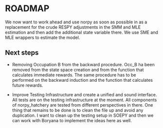 # ROADMAP

We now want to work ahead and use norpy as soon as possible in as a replacement for the crude 
RESPY adjustments in the SMM and MLE estimation and then add the additional state variable there. We use SME and MLE wrappers to estimate the model.

## Next steps

* Removing Occupation B from the backward procedure. Occ_B ha been removed from the state space 
creation and from the function that calculates immediate rewards. The same procedure has to be performed on the
backward induction and the function that calculates future rewards.

* Improve Testing Infrastructure and create a unified and sound interface. All tests are on the 
testing infrastructure at the moment. All components of norpy_hatchery are tested from different 
perspectives in there. One thing that remains to be done is to clean the file up and avoid any 
duplication. I want to clean up the testing setup in SOEPY and then we can work with Boryana to 
implement the ideas here as well.

